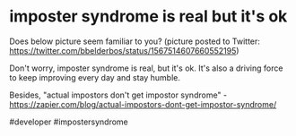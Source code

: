 # imposter syndrome is real but it's ok

Does below picture seem familiar to you? (picture posted to Twitter: https://twitter.com/bbelderbos/status/1567514607660552195)

Don't worry, imposter syndrome is real, but it's ok. It's also a driving force to keep improving every day and stay humble.

Besides, "actual impostors don't get impostor syndrome" - https://zapier.com/blog/actual-impostors-dont-get-impostor-syndrome/

#developer #impostersyndrome
